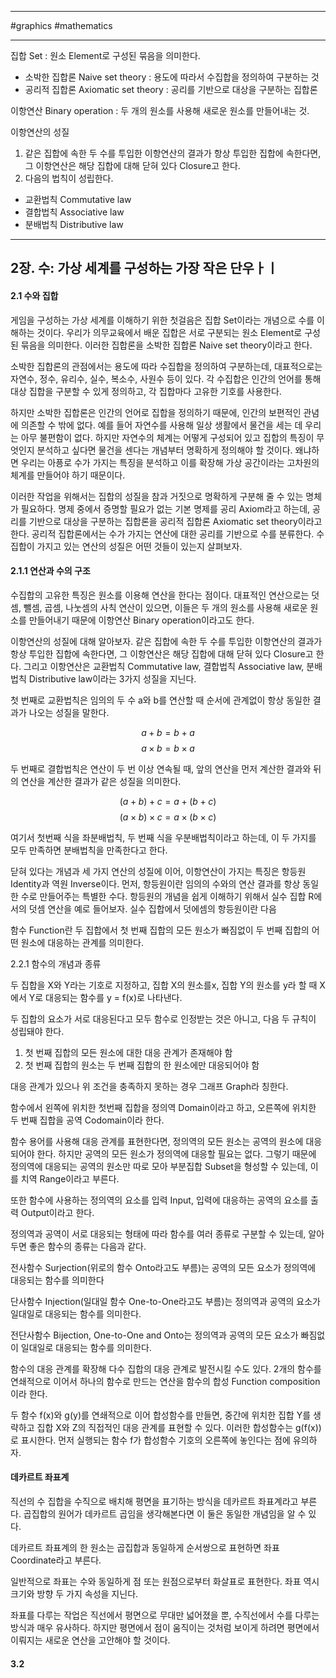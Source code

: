 
---

#graphics #mathematics 

---

집합 Set : 원소 Element로 구성된 묶음을 의미한다.

- 소박한 집합론 Naive set theory : 용도에 따라서 수집합을 정의하여 구분하는 것
- 공리적 집합론 Axiomatic set theory : 공리를 기반으로 대상을 구분하는 집합론

이항연산 Binary operation : 두 개의 원소를 사용해 새로운 원소를 만들어내는 것.

이항연산의 성질

1. 같은 집합에 속한 두 수를 투입한 이항연산의 결과가 항상 투입한 집합에 속한다면, 그 이항연산은 해당 집합에 대해 닫혀 있다 Closure고 한다.
2. 다음의 법칙이 성립한다.
- 교환법칙 Commutative law
- 결합법칙 Associative law
- 분배법칙 Distributive law

---

## 2장. 수: 가상 세계를 구성하는 가장 작은 단우ㅏㅣ

#### 2.1 수와 집합

게임을 구성하는 가상 세계를 이해하기 위한 첫걸음은 집합 Set이라는 개념으로 수를 이해하는 것이다. 우리가 의무교육에서 배운 집합은 서로 구분되는 원소 Element로 구성된 묶음을 의미한다. 이러한 집합론을 소박한 집합론 Naive set theory이라고 한다.

소박한 집합론의 관점에서는 용도에 따라 수집합을 정의하여 구분하는데, 대표적으로는 자연수, 정수, 유리수, 실수, 복소수, 사원수 등이 있다. 각 수집합은 인간의 언어를 통해 대상 집합을 구분할 수 있게 정의하고, 각 집합마다 고유한 기호를 사용한다.

하지만 소박한 집합론은 인간의 언어로 집합을 정의하기 때문에, 인간의 보편적인 관념에 의존할 수 밖에 없다. 예를 들어 자연수를 사용해 일상 생활에서 물건을 세는 데 우리는 아무 불편함이 없다. 하지만 자연수의 체계는 어떻게 구성되어 있고 집합의 특징이 무엇인지 분석하고 싶다면 물건을 센다는 개념부터 명확하게 정의해야 할 것이다. 왜냐하면 우리는 아픙로 수가 가지는 특징을 분석하고 이를 확장해 가상 공간이라는 고차원의 체계를 만들어야 하기 때문이다.

이러한 작업을 위해서는 집합의 성질을 참과 거짓으로 명확하게 구분해 줄 수 있는 명체가 필요하다. 명제 중에서 증명할 필요가 없는 기본 명제를 공리 Axiom라고 하는데, 공리를 기반으로 대상을 구분하는 집합론을 공리적 집합론 Axiomatic set theory이라고 한다. 공리적 집합론에서는 수가 가지는 연산에 대한 공리를 기반으로 수를 분류한다. 수집합이 가지고 있는 연산의 성질은 어떤 것들이 있는지 살펴보자.

#### 2.1.1 연산과 수의 구조

수집합의 고유한 특징은 원소를 이용해 연산을 한다는 점이다. 대표적인 연산으로는 덧셈, 뺄셈, 곱셈, 나눗셈의 사칙 연산이 있으면, 이들은 두 개의 원소를 사용해 새로운 원소를 만들어내기 때문에 이항연산 Binary operation이라고도 한다.

이항연산의 성질에 대해 알아보자. 같은 집합에 속한 두 수를 투입한 이항연산의 결과가 항상 투입한 집합에 속한다면, 그 이항연산은 해당 집합에 대해 닫혀 있다 Closure고 한다. 그리고 이항연산은 교환법칙 Commutative law, 결합법칙 Associative law, 분배법칙 Distributive law이라는 3가지 성질을 지닌다.

첫 번째로 교환법칙은 임의의 두 수 a와 b를 연산할 때 순서에 관계없이 항상 동일한 결과가 나오는 성질을 말한다.

$$a + b = b + a$$
$$a \times b = b \times a$$

두 번째로 결합법칙은 연산이 두 번 이상 연속될 때, 앞의 연산을 먼저 계산한 결과와 뒤의 연산을 계산한 결과가 같은 성질을 의미한다.

$$(a + b) + c = a + (b + c)$$
$$(a \times b) \times c = a \times (b \times c)$$

여기서 첫번째 식을 좌분배법칙, 두 번째 식을 우분배법칙이라고 하는데, 이 두 가지를 모두 만족하면 분배법칙을 만족한다고 한다.

닫혀 있다는 개념과 세 가지 연산의 성질에 이어, 이항연산이 가지는 특징은 항등원 Identity과 역원 Inverse이다. 먼저, 항등원이란 임의의 수와의 연산 결과를 항상 동일한 수로 만들어주는 특별한 수다.
항등원의 개념을 쉽게 이해하기 위해서 실수 집합 R에서의 덧셈 연산을 예로 들어보자. 실수 집합에서 덧에셈의 항등원이란 다음

함수 Function란 두 집합에서 첫 번째 집합의 모든 원소가 빠짐없이 두 번째 집합의 어떤 원소에 대응하는 관계를 의미한다.

2.2.1 함수의 개념과 종류

두 집합을 X와 Y라는 기호로 지정하고, 집합 X의 원소를x, 집합 Y의 원소를 y라 할 때  X에서 Y로 대응되는 함수를  y = f(x)로 나타낸다.

두 집합의 요소가 서로 대응된다고 모두 함수로 인정받는 것은 아니고, 다음 두 규칙이 성립돼야 한다.

1. 첫 번째 집합의 모든 원소에 대한 대응 관계가 존재해야 함
2. 첫 번째 집합의 원소는 두 번째 집합의 한 원소에만 대응되어야 함

대응 관계가 있으나 위 조건을 충족하지 못하는 경우 그래프 Graph라 칭한다.

함수에서 왼쪽에 위치한 첫번째 집합을 정의역 Domain이라고 하고, 오른쪽에 위치한 두 번째 집합을 공역 Codomain이라 한다.

함수 용어를 사용해 대응 관계를 표현한다면, 정의역의 모든 원소는 공역의 원소에 대응되어야 한다. 하지만 공역의 모든 원소가 정의역에 대응할 필요는 없다. 그렇기 때문에 정의역에 대응되는 공역의 원소만 따로 모아 부분집합 Subset을 형성할 수 있는데, 이를 치역 Range이라고 부른다.

또한 함수에 사용하는 정의역의 요소를 입력 Input, 입력에 대응하는 공역의 요소를 출력 Output이라고 한다.

정의역과 공역이 서로 대응되는 형태에 따라 함수를 여러 종류로 구분할 수 있는데, 알아두면 좋은 함수의 종류는 다음과 같다.

전사함수 Surjection(위로의 함수 Onto라고도 부름)는 공역의 모든 요소가 정의역에 대응되는 함수를 의미한다

단사함수 Injection(일대일 함수  One-to-One라고도 부름)는 정의역과 공역의 요소가 일대일로 대응되는 함수를 의미한다.

전단사함수 Bijection, One-to-One and Onto는 정의역과 공역의 모든 요소가 빠짐없이 일대일로 대응되는 함수를 의미한다.

함수의 대응 관계를 확장해 다수 집합의 대응 관계로 발전시킬 수도 있다. 2개의 함수를 연쇄적으로 이어서 하나의 함수로 만드는 연산을 함수의 합성 Function composition이라 한다.

두 함수 f(x)와 g(y)를 연쇄적으로 이어 합성함수를 만들면, 중간에 위치한 집합 Y를 생략하고 집합 X와 Z의 직접적인 대응 관계를 표현할 수 있다. 이러한 합성함수는 g(f(x))로 표시한다. 먼저 실행되는 함수 f가 합성함수 기호의 오른쪽에 놓인다는 점에 유의하자.

#### 데카르트 좌표계

직선의 수 집합을 수직으로 배치해 평면을 표기하는 방식을 데카르트 좌표계라고 부른다. 곱집합의 원어가 데카르트 곱임을 생각해본다면 이 둘은 동일한 개념임을 알 수 있다.

데카르트 좌표계의 한 원소는 곱집합과 동일하게 순서쌍으로 표현하면 좌표 Coordinate라고 부른다.

일반적으로 좌표는 수와 동일하게 점 또는 원점으로부터 화살표로 표현한다. 좌표 역시 크기와 방향 두 가지 속성을 지닌다.

좌표를 다루는 작업은 직선에서 평면으로 무대만 넓어졌을 뿐, 수직선에서 수를 다루는 방식과 매우 유사하다. 하지만 평면에서 점이 움직이는 것처럼 보이게 하려면 평면에서 이뤄지는 새로운 연산을 고안해야 할 것이다.

#### 3.2 